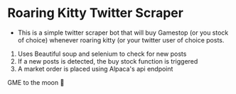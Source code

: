 # Roaring Kitty Twitter Scraper
- This is a simple twitter scraper bot that will buy Gamestop (or you stock of choice) whenever roaring kitty (or your twitter user of choice
posts.
1. Uses Beautiful soup and selenium to check for new posts
2. If a new posts is detected, the buy stock function is triggered
3. A market order is placed using Alpaca's api endpoint
   
GME to the moon 🚀
